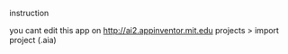 instruction

you cant edit this app on http://ai2.appinventor.mit.edu
projects > import project (.aia) 




